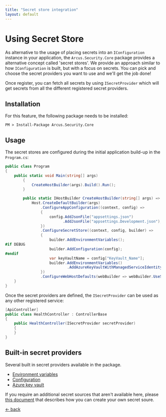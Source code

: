 ```yaml
---
title: "Secret store integration"
layout: default
---
```


# Using Secret Store
As alternative to the usage of placing secrets into an `IConfiguration` instance in your application, the `Arcus.Security.Core` package provides a alternative concept called 'secret stores'.
We provide an approach similar to how `IConfiguration` is built, but with a focus on secrets. You can pick and choose the secret providers you want to use and we'll get the job done!

Once register, you can fetch all secrets by using `ISecretProvider` which will get secrets from all the different registered secret providers.

## Installation
For this feature, the following package needs to be installed:

```shell
PM > Install-Package Arcus.Security.Core
```

## Usage
The secret stores are configured during the initial application build-up in the `Program.cs`:

```csharp
public class Program
{
    public static void Main(string[] args)
        {
            CreateHostBuilder(args).Build().Run();
        }

        public static IHostBuilder CreateHostBuilder(string[] args) =>
            Host.CreateDefaultBuilder(args)
                .ConfigureAppConfiguration((context, config) => 
                {
                    config.AddJsonFile("appsettings.json")
                          .AddJsonFile("appsettings.Development.json");
                })
                .ConfigureSecretStore((context, config, builder) =>
                {
                    builder.AddEnvironmentVariables();
#if DEBUG
                    builder.AddConfiguration(config);
#endif
                    var keyVaultName = config["KeyVault_Name"];
                    builder.AddEnvironmentVariables()
                            .AddAzureKeyVaultWithManagedServiceIdentity($"https://{keyVaultName}.vault.azure.net");
                })
                .ConfigureWebHostDefaults(webBuilder => webBuilder.UseStartup<Startup>());
    }
}
```

Once the secret providers are defined, the `ISecretProvider` can be used as any other registered service:

```csharp
[ApiController]
public class HealthController : ControllerBase
{
    public HealthController(ISecretProvider secretProvider)
    {
    }
}
```

## Built-in secret providers
Several built in secret providers available in the package.

* [Environment variables](./../../features/secret-store/provider/environment-variables)
* [Configuration](./../../features/secret-store/provider/configuration)
* [Azure key vault](./../../features/secret-store/provider/key-vault)

If you require an additional secret sources that aren't available here, please [this document](./create-new-secret-source) that describes how you can create your own secret soure.

[&larr; back](/)
